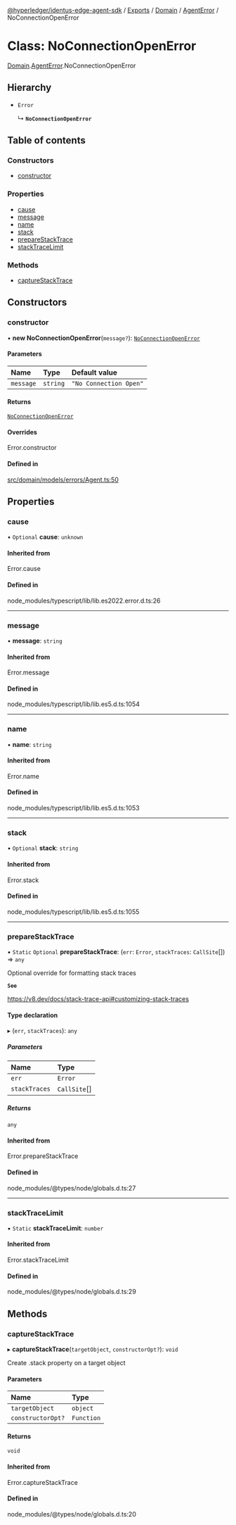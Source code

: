 [@hyperledger/identus-edge-agent-sdk](../README.md) / [Exports](../modules.md) / [Domain](../modules/Domain.md) / [AgentError](../modules/Domain.AgentError.md) / NoConnectionOpenError

# Class: NoConnectionOpenError

[Domain](../modules/Domain.md).[AgentError](../modules/Domain.AgentError.md).NoConnectionOpenError

## Hierarchy

- `Error`

  ↳ **`NoConnectionOpenError`**

## Table of contents

### Constructors

- [constructor](Domain.AgentError.NoConnectionOpenError.md#constructor)

### Properties

- [cause](Domain.AgentError.NoConnectionOpenError.md#cause)
- [message](Domain.AgentError.NoConnectionOpenError.md#message)
- [name](Domain.AgentError.NoConnectionOpenError.md#name)
- [stack](Domain.AgentError.NoConnectionOpenError.md#stack)
- [prepareStackTrace](Domain.AgentError.NoConnectionOpenError.md#preparestacktrace)
- [stackTraceLimit](Domain.AgentError.NoConnectionOpenError.md#stacktracelimit)

### Methods

- [captureStackTrace](Domain.AgentError.NoConnectionOpenError.md#capturestacktrace)

## Constructors

### constructor

• **new NoConnectionOpenError**(`message?`): [`NoConnectionOpenError`](Domain.AgentError.NoConnectionOpenError.md)

#### Parameters

| Name | Type | Default value |
| :------ | :------ | :------ |
| `message` | `string` | `"No Connection Open"` |

#### Returns

[`NoConnectionOpenError`](Domain.AgentError.NoConnectionOpenError.md)

#### Overrides

Error.constructor

#### Defined in

[src/domain/models/errors/Agent.ts:50](https://github.com/hyperledger/identus-edge-agent-sdk-ts/blob/f2306959fcea168d196649eedb6a342635865544/src/domain/models/errors/Agent.ts#L50)

## Properties

### cause

• `Optional` **cause**: `unknown`

#### Inherited from

Error.cause

#### Defined in

node_modules/typescript/lib/lib.es2022.error.d.ts:26

___

### message

• **message**: `string`

#### Inherited from

Error.message

#### Defined in

node_modules/typescript/lib/lib.es5.d.ts:1054

___

### name

• **name**: `string`

#### Inherited from

Error.name

#### Defined in

node_modules/typescript/lib/lib.es5.d.ts:1053

___

### stack

• `Optional` **stack**: `string`

#### Inherited from

Error.stack

#### Defined in

node_modules/typescript/lib/lib.es5.d.ts:1055

___

### prepareStackTrace

▪ `Static` `Optional` **prepareStackTrace**: (`err`: `Error`, `stackTraces`: `CallSite`[]) => `any`

Optional override for formatting stack traces

**`See`**

https://v8.dev/docs/stack-trace-api#customizing-stack-traces

#### Type declaration

▸ (`err`, `stackTraces`): `any`

##### Parameters

| Name | Type |
| :------ | :------ |
| `err` | `Error` |
| `stackTraces` | `CallSite`[] |

##### Returns

`any`

#### Inherited from

Error.prepareStackTrace

#### Defined in

node_modules/@types/node/globals.d.ts:27

___

### stackTraceLimit

▪ `Static` **stackTraceLimit**: `number`

#### Inherited from

Error.stackTraceLimit

#### Defined in

node_modules/@types/node/globals.d.ts:29

## Methods

### captureStackTrace

▸ **captureStackTrace**(`targetObject`, `constructorOpt?`): `void`

Create .stack property on a target object

#### Parameters

| Name | Type |
| :------ | :------ |
| `targetObject` | `object` |
| `constructorOpt?` | `Function` |

#### Returns

`void`

#### Inherited from

Error.captureStackTrace

#### Defined in

node_modules/@types/node/globals.d.ts:20
